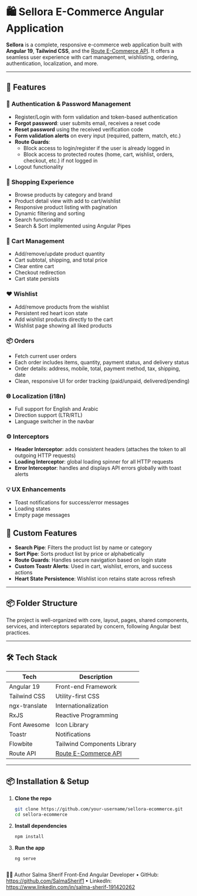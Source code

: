 # 🛍️ Sellora E-Commerce Angular Application

**Sellora** is a complete, responsive e-commerce web application built with **Angular 19**, **Tailwind CSS**, and the [Route E-Commerce API](https://ecommerce.routemisr.com). It offers a seamless user experience with cart management, wishlisting, ordering, authentication, localization, and more.

---

## 🚀 Features

### 👤 Authentication & Password Management
- Register/Login with form validation and token-based authentication
- **Forgot password**: user submits email, receives a reset code
- **Reset password** using the received verification code
- **Form validation alerts** on every input (required, pattern, match, etc.)
- **Route Guards**:
  - Block access to login/register if the user is already logged in
  - Block access to protected routes (home, cart, wishlist, orders, checkout, etc.) if not logged in
- Logout functionality

### 🛒 Shopping Experience
- Browse products by category and brand
- Product detail view with add to cart/wishlist
- Responsive product listing with pagination
- Dynamic filtering and sorting
- Search functionality
- Search & Sort implemented using Angular Pipes

### 🧺 Cart Management
- Add/remove/update product quantity
- Cart subtotal, shipping, and total price
- Clear entire cart
- Checkout redirection
- Cart state persists

### ❤️ Wishlist
- Add/remove products from the wishlist
- Persistent red heart icon state
- Add wishlist products directly to the cart
- Wishlist page showing all liked products

### 📦 Orders
- Fetch current user orders
- Each order includes items, quantity, payment status, and delivery status
- Order details: address, mobile, total, payment method, tax, shipping, date 
- Clean, responsive UI for order tracking (paid/unpaid, delivered/pending)

### 🌐 Localization (i18n)
- Full support for English and Arabic
- Direction support (LTR/RTL)
- Language switcher in the navbar

### ⚙️ Interceptors
- **Header Interceptor**: adds consistent headers (attaches the token to all outgoing HTTP requests)
- **Loading Interceptor**: global loading spinner for all HTTP requests
- **Error Interceptor**: handles and displays API errors globally with toast alerts

### 💡 UX Enhancements
- Toast notifications for success/error messages
- Loading states
- Empty page messages

## 🧠 Custom Features

- **Search Pipe**: Filters the product list by name or category
- **Sort Pipe**: Sorts product list by price or alphabetically
- **Route Guards**: Handles secure navigation based on login state
- **Custom Toastr Alerts**: Used in cart, wishlist, errors, and success actions
- **Heart State Persistence**: Wishlist icon retains state across refresh
  
---

## 📦 Folder Structure

The project is well-organized with core, layout, pages, shared components, services, and interceptors separated by concern, following Angular best practices.

---

## 🛠️ Tech Stack

| Tech         | Description                        |
|--------------|------------------------------------|
| Angular 19 | Front-end Framework                |
| Tailwind CSS | Utility-first CSS                  |
| ngx-translate| Internationalization               |
| RxJS         | Reactive Programming               |
| Font Awesome | Icon Library                       |
| Toastr       | Notifications                      |
| Flowbite     | Tailwind Components Library        |
| Route API    | [Route E-Commerce API](https://ecommerce.routemisr.com) |

---

## 📦 Installation & Setup

1. **Clone the repo**
   ```bash
   git clone https://github.com/your-username/sellora-ecommerce.git
   cd sellora-ecommerce
   
1. **Install dependencies**
   ```bash
   npm install

1. **Run the app**
   ```bash
   ng serve


   
🧑‍💻 Author
Salma Sherif
Front-End Angular Developer
• GitHub: https://github.com/SalmaSherif1 
• LinkedIn: https://www.linkedin.com/in/salma-sherif-191420262
